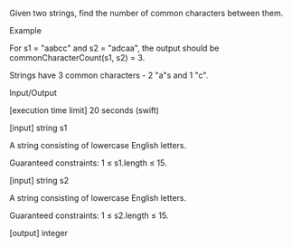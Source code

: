 Given two strings, find the number of common characters between them.

Example

For s1 = "aabcc" and s2 = "adcaa", the output should be
commonCharacterCount(s1, s2) = 3.

Strings have 3 common characters - 2 "a"s and 1 "c".

Input/Output

[execution time limit] 20 seconds (swift)

[input] string s1

A string consisting of lowercase English letters.

Guaranteed constraints:
1 ≤ s1.length ≤ 15.

[input] string s2

A string consisting of lowercase English letters.

Guaranteed constraints:
1 ≤ s2.length ≤ 15.

[output] integer